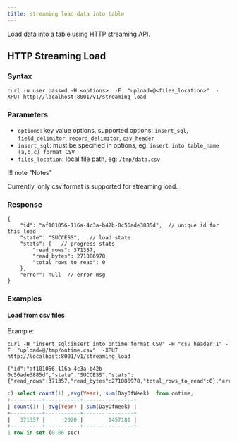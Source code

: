```yaml
---
title: streaming load data into table
---
```


Load data into a table using HTTP streaming API.

## HTTP Streaming Load
### Syntax

```
curl -u user:passwd -H <options>  -F  "upload=@<files_location>"  -XPUT http://localhost:8001/v1/streaming_load

```
### Parameters

  * `options`: key value options, supported options: `insert_sql`, `field_delimitor`, `record_delimitor`, `csv_header`
  * `insert_sql`: must be specified in options, eg: `insert into table_name (a,b,c) format CSV`
  * `files_location`: local file path, eg: `/tmp/data.csv`

!!! note "Notes"

  Currently, only csv format is supported for streaming load.

### Response
```
{
	"id": "af101056-116a-4c3a-b42b-0c56ade3885d",  // unique id for this load
	"state": "SUCCESS",   // load state
	"stats": {   // progress stats
		"read_rows": 371357,
		"read_bytes": 271086978,
		"total_rows_to_read": 0
	},
	"error": null  // error msg
}

```

### Examples

#### Load from csv files

Example:
```shell
curl -H "insert_sql:insert into ontime format CSV" -H "csv_header:1" -F  "upload=@/tmp/ontime.csv"  -XPUT http://localhost:8001/v1/streaming_load

{"id":"af101056-116a-4c3a-b42b-0c56ade3885d","state":"SUCCESS","stats":{"read_rows":371357,"read_bytes":271086978,"total_rows_to_read":0},"error":null}%

```

```sql
:) select count(1) ,avg(Year), sum(DayOfWeek)  from ontime;
+----------+-----------+----------------+
| count(1) | avg(Year) | sum(DayOfWeek) |
+----------+-----------+----------------+
|   371357 |      2020 |        1457181 |
+----------+-----------+----------------+
1 row in set (0.06 sec)
```
